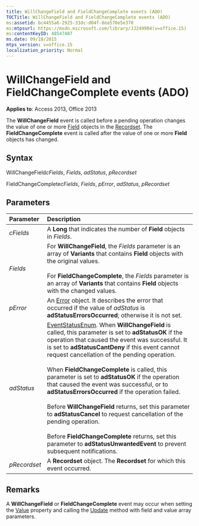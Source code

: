 ```yaml
---
title: WillChangeField and FieldChangeComplete events (ADO)
TOCTitle: WillChangeField and FieldChangeComplete events (ADO)
ms:assetid: bc4455a6-2925-33dc-d04f-8ea570e5e370
ms:mtpsurl: https://msdn.microsoft.com/library/JJ249904(v=office.15)
ms:contentKeyID: 48547407
ms.date: 09/18/2015
mtps_version: v=office.15
localization_priority: Normal
---
```


# WillChangeField and FieldChangeComplete events (ADO)

**Applies to**: Access 2013, Office 2013

The **WillChangeField** event is called before a pending operation changes the value of one or more [Field](field-object-ado.md) objects in the [Recordset](recordset-object-ado.md). The **FieldChangeComplete** event is called after the value of one or more **Field** objects has changed.

## Syntax

WillChangeField*cFields*, *Fields*, *adStatus*, *pRecordset*

FieldChangeComplete*cFields*, *Fields*, *pError*, *adStatus*, *pRecordset*

## Parameters

|Parameter|Description|
|:--------|:----------|
|*cFields* |A **Long** that indicates the number of **Field** objects in *Fields*.|
|*Fields* |For **WillChangeField**, the *Fields* parameter is an array of **Variants** that contains **Field** objects with the original values. <br/><br/>For **FieldChangeComplete**, the *Fields* parameter is an array of **Variants** that contains **Field** objects with the changed values.|
|*pError* |An [Error](error-object-ado.md) object. It describes the error that occurred if the value of *adStatus* is **adStatusErrorsOccurred**; otherwise it is not set.|
|*adStatus* |[EventStatusEnum](eventstatusenum.md). When **WillChangeField** is called, this parameter is set to **adStatusOK** if the operation that caused the event was successful. It is set to **adStatusCantDeny** if this event cannot request cancellation of the pending operation. <br/><br/>When **FieldChangeComplete** is called, this parameter is set to **adStatusOK** if the operation that caused the event was successful, or to **adStatusErrorsOccurred** if the operation failed. <br/><br/>Before **WillChangeField** returns, set this parameter to **adStatusCancel** to request cancellation of the pending operation. <br/><br/>Before **FieldChangeComplete** returns, set this parameter to **adStatusUnwantedEvent** to prevent subsequent notifications.|
|*pRecordset* |A **Recordset** object. The **Recordset** for which this event occurred.|

## Remarks

A **WillChangeField** or **FieldChangeComplete** event may occur when setting the [Value](value-property-ado.md) property and calling the [Update](update-method-ado.md) method with field and value array parameters.

